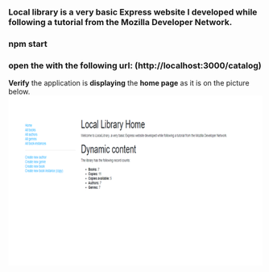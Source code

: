 ### Local library is a very basic Express website I developed while following a tutorial from the Mozilla Developer Network.



### npm start

### open the with the following url: (http://localhost:3000/catalog)


**Verify** the application is **displaying** the **home page** as it is on the picture below.
   ![image](https://github.com/Awa91/lib/blob/master/image/local-library.png)
